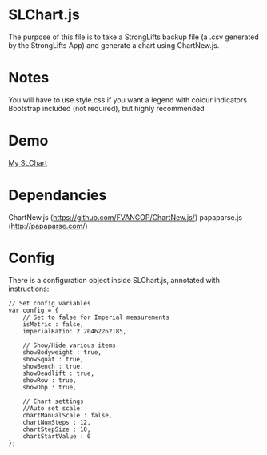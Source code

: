 # SLChart.js<br>
The purpose of this file is to take a StrongLifts backup file (a .csv generated by the StrongLifts App) and generate a chart using ChartNew.js.
# Notes<br>
You will have to use style.css if you want a legend with colour indicators<br>
Bootstrap included (not required), but highly recommended<br>
# Demo
[My SLChart](http://zachtoogood.com/files/SLChart/index.html)
# Dependancies<br>
ChartNew.js (https://github.com/FVANCOP/ChartNew.js/)
papaparse.js (http://papaparse.com/)
# Config<br>
There is a configuration object inside SLChart.js, annotated with instructions:
```
// Set config variables
var config = {
	// Set to false for Imperial measurements
    isMetric : false,
	imperialRatio: 2.20462262185,
		
	// Show/Hide various items
	showBodyweight : true, 
	showSquat : true,
	showBench : true,
	showDeadlift : true,
	showRow : true,
	showOhp : true,
		
	// Chart settings
	//Auto set scale
	chartManualScale : false, 
	chartNumSteps : 12, 
	chartStepSize : 10, 
	chartStartValue : 0
};
```

